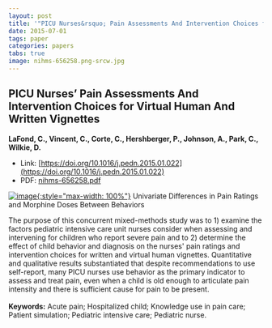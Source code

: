 ```yaml
---
layout: post
title: '"PICU Nurses&rsquo; Pain Assessments And Intervention Choices for Virtual Human And Written Vignettes"'
date: 2015-07-01
tags: paper
categories: papers
tabs: true
image: nihms-656258.png-srcw.jpg
---
```


## PICU Nurses&rsquo; Pain Assessments And Intervention Choices for Virtual Human And Written Vignettes
**LaFond, C., Vincent, C., Corte, C., Hershberger, P., Johnson, A., Park, C., Wilkie, D.**
- Link: [https://doi.org/10.1016/j.pedn.2015.01.022](https://doi.org/10.1016/j.pedn.2015.01.022)
- PDF: [nihms-656258.pdf](/documents/nihms-656258.pdf)


[![image](https://www.evl.uic.edu/output/originals/nihms-656258.png-srcw.jpg){:style="max-width: 100%"}](https://www.evl.uic.edu/output/originals/nihms-656258.png-srcw.jpg)
Univariate Differences in Pain Ratings and Morphine Doses Between Behaviors

The purpose of this concurrent mixed-methods study was to 1) examine the factors pediatric intensive care unit nurses consider when assessing and intervening for children who report severe pain and to 2) determine the effect of child behavior and diagnosis on the nurses' pain ratings and intervention choices for written and virtual human vignettes. Quantitative and qualitative results substantiated that despite recommendations to use self-report, many PICU nurses use behavior as the primary indicator to assess and treat pain, even when a child is old enough to articulate pain intensity and there is sufficient cause for pain to be present.<br><br>
<strong>Keywords:</strong> Acute pain; Hospitalized child; Knowledge use in pain care; Patient simulation; Pediatric intensive care; Pediatric nurse.